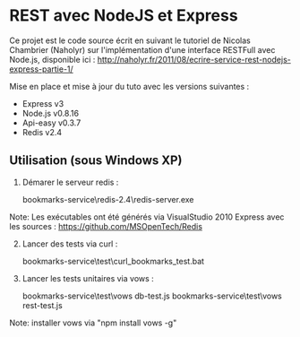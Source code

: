  REST avec NodeJS et Express
 ===========================

 Ce projet est le code source écrit en suivant le tutoriel de Nicolas Chambrier (Naholyr) sur l'implémentation d'une interface RESTFull avec Node.js, disponible ici : http://naholyr.fr/2011/08/ecrire-service-rest-nodejs-express-partie-1/

 Mise en place et mise à jour du tuto avec les versions suivantes :
 * Express v3
 * Node.js v0.8.16
 * Api-easy v0.3.7
 * Redis v2.4

## Utilisation (sous Windows XP)

1. Démarer le serveur redis :

    bookmarks-service\redis-2.4\redis-server.exe

Note: Les exécutables ont été générés via VisualStudio 2010 Express avec les sources :
	https://github.com/MSOpenTech/Redis

2. Lancer des tests via curl :

    bookmarks-service\test\curl_bookmarks_test.bat

3. Lancer les tests unitaires via vows :

    bookmarks-service\test\vows db-test.js
    bookmarks-service\test\vows rest-test.js

Note: installer vows via "npm install vows -g"